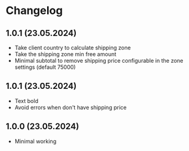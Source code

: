 # Changelog

## 1.0.1 (23.05.2024)

- Take client country to calculate shipping zone
- Take the shipping zone min free amount
- Minimal subtotal to remove shipping price configurable in the zone settings (default 75000)

## 1.0.1 (23.05.2024)

- Text bold
- Avoid errors when don't have shipping price

## 1.0.0 (23.05.2024)

- Minimal working
